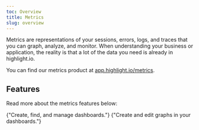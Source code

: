 ```yaml
---
toc: Overview
title: Metrics
slug: overview
---
```


<EmbeddedVideo 
  src="https://www.youtube.com/embed/MzJMCcgf6iU"
  title="Metrics"
  allow="accelerometer; clipboard-write; encrypted-media; gyroscope; picture-in-picture; web-share"
/>

Metrics are representations of your sessions, errors, logs, and traces that you can graph, analyze, and monitor. When understanding your business or application, the reality is that a lot of the data you need is already in highlight.io.

You can find our metrics product at [app.highlight.io/metrics](https://app.highlight.io/metrics).

## Features

Read more about the metrics features below:

<DocsCardGroup>
    <DocsCard title="Dashboard management."  href="./dashboard-management.md">
        {"Create, find, and manage dashboards."}
    </DocsCard>
    <DocsCard title="Creating / editing a graph."  href="./graphing.md">
        {"Create and edit graphs in your dashboards."}
    </DocsCard>
</DocsCardGroup>

